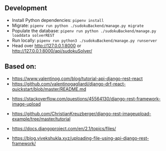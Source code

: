 ## Development

* Install Python dependencies: `pipenv install`
* Migrate: `pipenv run python ./sudokuBackend/manage.py migrate`
* Populate the database: `pipenv run python ./sudokuBackend/manage.py loaddata solverREST`
* Run locally: `pipenv run python3 ./sudokuBackend/manage.py runserver`
* Head over http://127.0.0.1:8000 or http://127.0.0.1:8000/api/sudokuSolver/


## Based on:

* https://www.valentinog.com/blog/tutorial-api-django-rest-react
* https://github.com/valentinogagliardi/django-drf-react-quickstart/blob/master/README.md
+ https://stackoverflow.com/questions/45564130/django-rest-framework-image-upload
* https://github.com/ChristianKreuzberger/django-rest-imageupload-example/tree/master/tutorial
* https://docs.djangoproject.com/en/2.1/topics/files/

* https://blog.vivekshukla.xyz/uploading-file-using-api-django-rest-framework/
